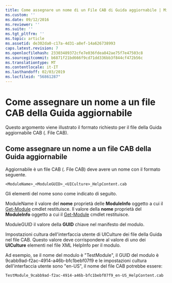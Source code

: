 ```yaml
---
title: Come assegnare un nome di un File CAB di Guida aggiornabile | Microsoft Docs
ms.custom: ''
ms.date: 09/12/2016
ms.reviewer: ''
ms.suite: ''
ms.tgt_pltfrm: ''
ms.topic: article
ms.assetid: de302da0-c17a-4d31-a8ef-14a626738993
caps.latest.revision: 7
ms.openlocfilehash: 23303489372cfe7e036fdea842ae75f7e47503c8
ms.sourcegitcommit: b6871f21bd666f9cd71dd336bb3f844cf472b56c
ms.translationtype: MT
ms.contentlocale: it-IT
ms.lasthandoff: 02/03/2019
ms.locfileid: "56861287"
---
```

# <a name="how-to-name-an-updatable-help-cab-file"></a>Come assegnare un nome a un file CAB della Guida aggiornabile

Questo argomento viene illustrato il formato richiesto per il file della Guida aggiornabile CAB (. File CAB).

## <a name="how-to-name-an-updatable-help-cab-file"></a>Come assegnare un nome a un file CAB della Guida aggiornabile

Aggiornabile è un file CAB (. File CAB) deve avere un nome con il formato seguente.

`<ModuleName>_<ModuleGUID>_<UICulture>_HelpContent.cab`

Gli elementi del nome sono come indicato di seguito.

ModuleName il valore del **nome** proprietà delle **ModuleInfo** oggetto a cui il [Get-Module](/powershell/module/Microsoft.PowerShell.Core/Get-Module) cmdlet restituisce.
Il valore della **nome** proprietà del **ModuleInfo** oggetto a cui il [Get-Module](/powershell/module/Microsoft.PowerShell.Core/Get-Module) cmdlet restituisce.

ModuleGUID il valore della **GUID** chiave nel manifesto del modulo.

Impostazioni cultura dell'interfaccia utente di UICulture dei file della Guida nel file CAB. Questo valore deve corrispondere al valore di uno dei **UICulture** elementi nel file XML HelpInfo per il modulo.

Ad esempio, se il nome del modulo è "TestModule", il GUID del modulo è 9cabb9ad-f2ac-4914-a46b-bfc1bebf07f9 e le impostazioni cultura dell'interfaccia utente sono "en-US", il nome del file CAB potrebbe essere:

`TestModule_9cabb9ad-f2ac-4914-a46b-bfc1bebf07f9_en-US_HelpContent.cab`